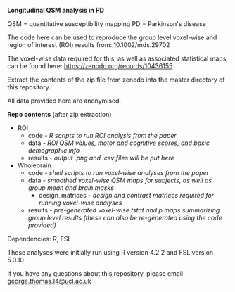 **Longitudinal QSM analysis in PD**

QSM = quantitative susceptibility mapping 
PD = Parkinson's disease

The code here can be used to reproduce the group level voxel-wise and region of interest (ROI) results from: 10.1002/mds.29702

The voxel-wise data required for this, as well as associated statistical maps, can be found here: https://zenodo.org/records/10436155

Extract the contents of the zip file from zenodo into the master directory of this repository.

All data provided here are anonymised. 

**Repo contents** (after zip extraction)

* ROI
  * code - _R scripts to run ROI analysis from the paper_ 
  * data - _ROI QSM values, motor and cognitive scores, and basic demographic info_
  * results - _output .png and .csv files will be put here_
* Wholebrain
  * code - _shell scripts to run voxel-wise analyses from the paper_ 
  * data - _smoothed voxel-wise QSM maps for subjects, as well as group mean and brain masks_
    * design_matrices - _design and contrast matrices required for running voxel-wise analyses_ 
  * results - _pre-generated voxel-wise tstat and p maps summarizing group level results (these can also be re-generated using the code provided)_

Dependencies: R, FSL

These analyses were initially run using R version 4.2.2 and FSL version 5.0.10

If you have any questions about this repository, please email george.thomas.14@ucl.ac.uk
